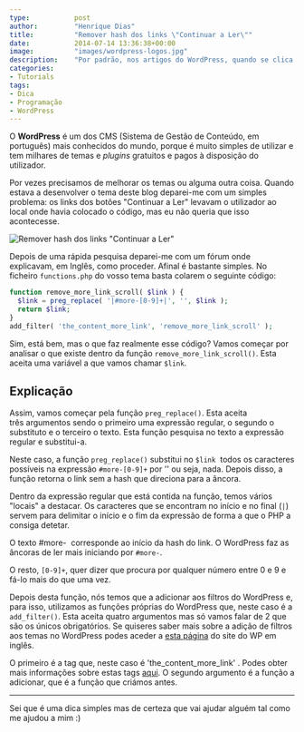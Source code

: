 ```yaml
---
type:           post
author:         "Henrique Dias"
title:          "Remover hash dos links \"Continuar a Ler\""
date:           2014-07-14 13:36:38+00:00
image:          "images/wordpress-logos.jpg"
description:    "Por padrão, nos artigos do WordPress, quando se clica em \"Ler mais\", o utilizador é redirecionado para onde estava a ler. Aprenda a remover essa opção."
categories:
- Tutorials
tags:
- Dica
- Programação
- WordPress
---
```


O **WordPress** é um dos CMS (Sistema de Gestão de Conteúdo, em português) mais conhecidos do mundo, porque é muito simples de utilizar e tem milhares de temas e *plugins* gratuitos e pagos à disposição do utilizador.

Por vezes precisamos de melhorar os temas ou alguma outra coisa. Quando estava a desenvolver o tema deste blog deparei-me com um simples problema: os links dos botões "Continuar a Ler" levavam o utilizador ao local onde havia colocado o código, mas eu não queria que isso acontecesse.

![Remover hash dos links "Continuar a Ler"](/images/hash-links-wp.png)

Depois de uma rápida pesquisa deparei-me com um fórum onde explicavam, em Inglês, como proceder. Afinal é bastante simples. No ficheiro ```functions.php``` do vosso tema basta colarem o seguinte código:


```php
function remove_more_link_scroll( $link ) {
  $link = preg_replace( '|#more-[0-9]+|', '', $link );
  return $link;
}
add_filter( 'the_content_more_link', 'remove_more_link_scroll' );
```


Sim, está bem, mas o que faz realmente esse código? Vamos começar por analisar o que existe dentro da função ```remove_more_link_scroll()```. Esta aceita uma variável a que vamos chamar ```$link```.


## Explicação


Assim, vamos começar pela função ```preg_replace()```. Esta aceita três argumentos sendo o primeiro uma expressão regular, o segundo o substituto e o terceiro o texto. Esta função pesquisa no texto a expressão regular e substitui-a.

Neste caso, a função ```preg_replace()``` substitui no ```$link```  todos os caracteres possíveis na expressão ```#more-[0-9]+``` por '' ou seja, nada. Depois disso, a função retorna o link sem a hash que direciona para a âncora.

Dentro da expressão regular que está contida na função, temos vários "locais" a destacar. Os caracteres que se encontram no início e no final (```|```) servem para delimitar o início e o fim da expressão de forma a que o PHP a consiga detetar.

O texto #more-  corresponde ao início da hash do link. O WordPress faz as âncoras de ler mais iniciando por ```#more-```.

O resto, ```[0-9]+```, quer dizer que procura por qualquer número entre 0 e 9 e fá-lo mais do que uma vez.

Depois desta função, nós temos que a adicionar aos filtros do WordPress e, para isso, utilizamos as funções próprias do WordPress que, neste caso é a ```add_filter()```. Esta aceita quatro argumentos mas só vamos falar de 2 que são os únicos obrigatórios. Se quiseres saber mais sobre a adição de filtros aos temas no WordPress podes aceder a [esta página](http://codex.wordpress.org/Function_Reference/add_filter) do site do WP em inglês.

O primeiro é a tag que, neste caso é 'the_content_more_link' . Podes obter mais informações sobre estas tags [aqui](http://codex.wordpress.org/Plugin_API/Filter_Reference). O segundo argumento é a função a adicionar, que é a função que criámos antes.



* * *



Sei que é uma dica simples mas de certeza que vai ajudar alguém tal como me ajudou a mim :)
